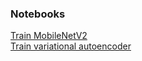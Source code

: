 ### Notebooks

[Train MobileNetV2](https://colab.research.google.com/drive/1vXIlagm1hakFnPJ5Fs17WVakJow2ZiL4#scrollTo=L4TFpNygapo0)  
[Train variational autoencoder](https://colab.research.google.com/drive/1U1Fo3YtnAqUiZ3zmaFaELFkOGyKFcoGS)  